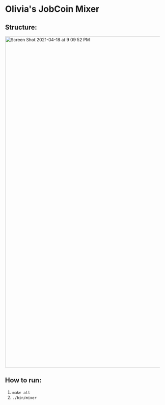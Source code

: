 # Olivia's JobCoin Mixer

## Structure:

<img width="1075" alt="Screen Shot 2021-04-18 at 9 09 52 PM" src="https://user-images.githubusercontent.com/17032867/115168881-71cb1e00-a08a-11eb-97d9-6c41f2a5321f.png">

## How to run:

1. `make all`
2. `./bin/mixer`
